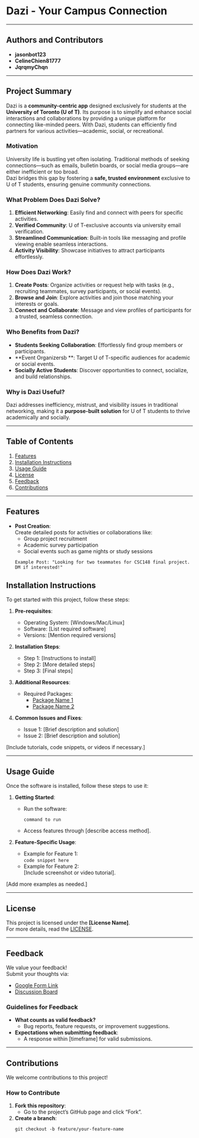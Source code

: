 # **Dazi - Your Campus Connection**

---

## **Authors and Contributors**
- **jasonbot123**
- **CelineChien81777**
- **JqrqmyChqn**

---

## **Project Summary**
Dazi is a **community-centric app** designed exclusively for students at the **University of Toronto (U of T)**. Its purpose is to simplify and enhance social interactions and collaborations by providing a unique platform for connecting like-minded peers. With Dazi, students can efficiently find partners for various activities—academic, social, or recreational.

### **Motivation**
University life is bustling yet often isolating. Traditional methods of seeking connections—such as emails, bulletin boards, or social media groups—are either inefficient or too broad.  
Dazi bridges this gap by fostering a **safe, trusted environment** exclusive to U of T students, ensuring genuine community connections.

### **What Problem Does Dazi Solve?**
1. **Efficient Networking**: Easily find and connect with peers for specific activities.
2. **Verified Community**: U of T-exclusive accounts via university email verification.
3. **Streamlined Communication**: Built-in tools like messaging and profile viewing enable seamless interactions.
4. **Activity Visibility**: Showcase initiatives to attract participants effortlessly.

### **How Does Dazi Work?**
1. **Create Posts**: Organize activities or request help with tasks (e.g., recruiting teammates, survey participants, or social events).
2. **Browse and Join**: Explore activities and join those matching your interests or goals.
3. **Connect and Collaborate**: Message and view profiles of participants for a trusted, seamless connection.

### **Who Benefits from Dazi?**
- **Students Seeking Collaboration**: Effortlessly find group members or participants.
- **Event Organizersb  **: Target U of T-specific audiences for academic or social events.
- **Socially Active Students**: Discover opportunities to connect, socialize, and build relationships.

### **Why is Dazi Useful?**
Dazi addresses inefficiency, mistrust, and visibility issues in traditional networking, making it a **purpose-built solution** for U of T students to thrive academically and socially.

---

## **Table of Contents**
1. [Features](#features)
2. [Installation Instructions](#installation-instructions)
3. [Usage Guide](#usage-guide)
4. [License](#license)
5. [Feedback](#feedback)
6. [Contributions](#contributions)

---

## **Features**
- **Post Creation**:  
  Create detailed posts for activities or collaborations like:
    - Group project recruitment
    - Academic survey participation
    - Social events such as game nights or study sessions
  ```text
  Example Post: "Looking for two teammates for CSC148 final project. DM if interested!"

## **Installation Instructions**
To get started with this project, follow these steps:

1. **Pre-requisites**:
    - Operating System: [Windows/Mac/Linux]
    - Software: [List required software]
    - Versions: [Mention required versions]

2. **Installation Steps**:
    - Step 1: [Instructions to install]
    - Step 2: [More detailed steps]
    - Step 3: [Final steps]

3. **Additional Resources**:
    - Required Packages:
        - [Package Name 1](link-to-package)
        - [Package Name 2](link-to-package)

4. **Common Issues and Fixes**:
    - Issue 1: [Brief description and solution]
    - Issue 2: [Brief description and solution]

[Include tutorials, code snippets, or videos if necessary.]

---

## **Usage Guide**
Once the software is installed, follow these steps to use it:

1. **Getting Started**:
    - Run the software:
      ```shell
      command to run
      ```
    - Access features through [describe access method].

2. **Feature-Specific Usage**:
    - Example for Feature 1:  
      ```code snippet here```
    - Example for Feature 2:  
      [Include screenshot or video tutorial].

[Add more examples as needed.]

---

## **License**
This project is licensed under the **[License Name]**.  
For more details, read the [LICENSE](link-to-license-file).

---

## **Feedback**
We value your feedback!  
Submit your thoughts via:
- [Google Form Link](link-to-google-form)
- [Discussion Board](link-to-discussion-board)

### Guidelines for Feedback
- **What counts as valid feedback?**
    - Bug reports, feature requests, or improvement suggestions.
- **Expectations when submitting feedback**:
    - A response within [timeframe] for valid submissions.

---

## **Contributions**
We welcome contributions to this project!

### How to Contribute
1. **Fork this repository**:
    - Go to the project’s GitHub page and click “Fork”.
2. **Create a branch**:
   ```shell
   git checkout -b feature/your-feature-name